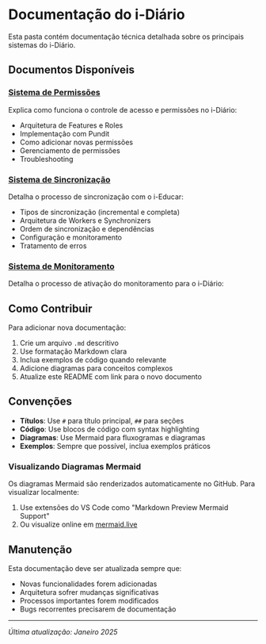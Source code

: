 # Documentação do i-Diário

Esta pasta contém documentação técnica detalhada sobre os principais sistemas do i-Diário.

## Documentos Disponíveis

### [Sistema de Permissões](./sistema-de-permissoes.md)
Explica como funciona o controle de acesso e permissões no i-Diário:
- Arquitetura de Features e Roles
- Implementação com Pundit
- Como adicionar novas permissões
- Gerenciamento de permissões
- Troubleshooting

### [Sistema de Sincronização](./sistema-de-sincronizacao.md)
Detalha o processo de sincronização com o i-Educar:
- Tipos de sincronização (incremental e completa)
- Arquitetura de Workers e Synchronizers
- Ordem de sincronização e dependências
- Configuração e monitoramento
- Tratamento de erros

### [Sistema de Monitoramento](./sistema-de-monitoramento-honeybadger.md)
Detalha o processo de ativação do monitoramento para o i-Diário:

## Como Contribuir

Para adicionar nova documentação:

1. Crie um arquivo `.md` descritivo
2. Use formatação Markdown clara
3. Inclua exemplos de código quando relevante
4. Adicione diagramas para conceitos complexos
5. Atualize este README com link para o novo documento

## Convenções

- **Títulos**: Use `#` para título principal, `##` para seções
- **Código**: Use blocos de código com syntax highlighting
- **Diagramas**: Use Mermaid para fluxogramas e diagramas
- **Exemplos**: Sempre que possível, inclua exemplos práticos

### Visualizando Diagramas Mermaid

Os diagramas Mermaid são renderizados automaticamente no GitHub. Para visualizar localmente:

1. Use extensões do VS Code como "Markdown Preview Mermaid Support"
2. Ou visualize online em [mermaid.live](https://mermaid.live)

## Manutenção

Esta documentação deve ser atualizada sempre que:
- Novas funcionalidades forem adicionadas
- Arquitetura sofrer mudanças significativas
- Processos importantes forem modificados
- Bugs recorrentes precisarem de documentação

---
*Última atualização: Janeiro 2025*